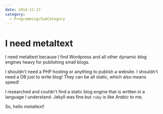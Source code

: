 ```yaml
---
date: 2014-11-17
category:
  - Programming/SubCategory
---
```

# I need metaltext

I need metaltext because I find Wordpress and all other dynamic blog engines heavy for publishing small blogs.

I shouldn't need a PHP hosting or anything to publish a website. I shouldn't need a DB just to write blog! They can be all static, which also means speed!

I researched and couldn't find a static blog engine that is written in a language I understand. Jekyll was fine but `ruby` is like _Arabic_ to me.

So, hello *metaltext*!
